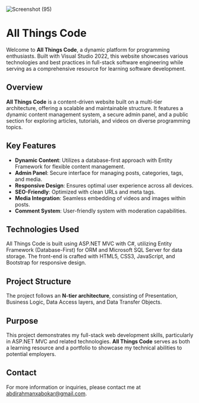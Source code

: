 
![Screenshot (95)](https://github.com/user-attachments/assets/a1310006-7264-477b-bb86-dc0843b96eef)

# All Things Code

Welcome to **All Things Code**, a dynamic platform for programming enthusiasts. Built with Visual Studio 2022, this website showcases various technologies and best practices in full-stack software engineering while serving as a comprehensive resource for learning software development.

## Overview

**All Things Code** is a content-driven website built on a multi-tier architecture, offering a scalable and maintainable structure. It features a dynamic content management system, a secure admin panel, and a public section for exploring articles, tutorials, and videos on diverse programming topics.

## Key Features

- **Dynamic Content**: Utilizes a database-first approach with Entity Framework for flexible content management.
- **Admin Panel**: Secure interface for managing posts, categories, tags, and media.
- **Responsive Design**: Ensures optimal user experience across all devices.
- **SEO-Friendly**: Optimized with clean URLs and meta tags.
- **Media Integration**: Seamless embedding of videos and images within posts.
- **Comment System**: User-friendly system with moderation capabilities.

## Technologies Used

All Things Code is built using ASP.NET MVC with C#, utilizing Entity Framework (Database-First) for ORM and Microsoft SQL Server for data storage. The front-end is crafted with HTML5, CSS3, JavaScript, and Bootstrap for responsive design.

## Project Structure

The project follows an **N-tier architecture**, consisting of Presentation, Business Logic, Data Access layers, and Data Transfer Objects.

## Purpose

This project demonstrates my full-stack web development skills, particularly in ASP.NET MVC and related technologies. **All Things Code** serves as both a learning resource and a portfolio to showcase my technical abilities to potential employers.

## Contact

For more information or inquiries, please contact me at [abdirahmanxabokar@gmail.com](mailto:abdirahmanxabokar@gmail.com).
